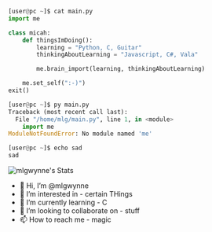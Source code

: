 ```py
[user@pc ~]$ cat main.py
import me

class micah:
	def thingsImDoing():
		learning = "Python, C, Guitar"
		thinkingAboutLearning = "Javascript, C#, Vala"

		me.brain_import(learning, thinkingAboutLearning)

	me.set_self(":-)")
exit()

[user@pc ~]$ py main.py
Traceback (most recent call last):
  File "/home/mlg/main.py", line 1, in <module>
    import me
ModuleNotFoundError: No module named 'me'

[user@pc ~]$ echo sad
sad
```
![mlgwynne's Stats](https://github-readme-stats.vercel.app/api?username=mlgwynne&theme=blue-green&show_icons=true&hide_border=true&count_private=true)
- 👋 Hi, I’m @mlgwynne
- 👀 I’m interested in - certain THings
- 🌱 I’m currently learning - C
- 💞️ I’m looking to collaborate on - stuff
- 📫 How to reach me - magic

<!---
mlgwynne/mlgwynne is a ✨ special ✨ repository because its `README.md` (this file) appears on your GitHub profile.
You can click the Preview link to take a look at your changes.
--->
